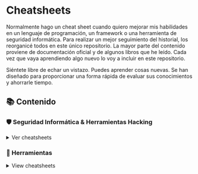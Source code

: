 # Cheatsheets

Normalmente hago un cheat sheet cuando quiero mejorar mis habilidades en un lenguaje de programación, un framework o una herramienta de seguridad informática. Para realizar un mejor seguimiento del historial, los reorganicé todos en este único repositorio. La mayor parte del contenido proviene de documentación oficial y de algunos libros que he leído. Cada vez que vaya aprendiendo algo nuevo lo voy a incluir en este repositorio.

Siéntete libre de echar un vistazo. Puedes aprender cosas nuevas. Se han diseñado para proporcionar una forma rápida de evaluar sus conocimientos y ahorrarle tiempo.

## 📚 Contenido

### 🛡️ Seguridad Informática & Herramientas Hacking

<details>
<summary>Ver cheatsheets</summary>

<details>
<summary>Recopilación de Información</summary>

- [Recon-ng](hacking/recon-ng)

#### Análisis de DNS

- [DNSEnum](hacking/dnsenum)
- [DNSRecon](hacking/dnsrecon)
- [Fierce](hacking/fierce)

#### Análisis de Ruteo

- [NetDiscover](hacking/netdiscover)

#### Análisis OSINT

- [Google Dorks](hacking/google)
- [Metagoofil](hacking/metagoofil)
- [OSRFramework](hacking/osrframework)
- [Shodan](hacking/shodan)
- [TheHarvester](hacking/theharvester)
- [URLCrazy](hacking/urlcrazy)

#### Análisis SNMP

- [OneSixtyOne](hacking/onesixtyone)
- [SNMPbulkwalk](hacking/snmpbulkwalk)
- [SNMPwalk](hacking/snmpwalk)

#### Análisis SMB

- [Enum4Linux](hacking/enum4linux)
- [Samrdump](hacking/samrdump)
- [SMBclient](hacking/smbclient)
- [SMBmap](hacking/smbmap)
- [SMBserver](hacking/smbserver)

#### Análisis SSL

- [SSLscan](hacking/sslscan)
- [SSLyze](hacking/sslyze)
- [TestSSL](hacking/testssl)

#### Capturar Tráfico de Red

- [P0f](hacking/p0f)
- [TCPdump](hacking/tcpdump)

#### Escáner de Redes

- [Masscan](hacking/masscan)
- [Naabu](hacking/naabu)
- [Nmap](hacking/nmap)
- [RustScan](hacking/rustscan)
- [Smap](hacking/smap)
- [Zmap](hacking/zmap)

#### Esteganografía

- [Steghide](hacking/steghide)

#### Herramientas para Metadatos

- [ExifLooter](hacking/exiflooter)
- [Exiftool](hacking/exiftool)

#### Identificación de Host en línea

- [ARPing](hacking/arping)
- [ARP-Scan](hacking/arp-scan)
- [Fping](hacking/fping)
- [Hping3](hacking/hping3)

#### Identificación de IDS/IPS

- [Wafw00f](hacking/wafw00f)

#### Balanceador de carga

- [lbd](hacking/lbd)

</details>

<details>
<summary>Análisis de Aplicaciones Web</summary>

#### Escáner de Vulnerabilidades Web

- [Afrog](hacking/afrog)
- [Bolt](hacking/bolt)
- [CorsMe](hacking/corsme)
- [Corsy](hacking/corsy)
- [DalFox](hacking/dalfox)
- [Nikto](hacking/nikto)
- [Nuclei](hacking/nuclei)
- [Parth](hacking/parth)
- [Skipfish](hacking/skipfish)
- [SSRFmap](hacking/ssrfmap)
- [SSTImap](hacking/sstimap)
- [Tplmap](hacking/tplmap)
- [Wapiti](hacking/wapiti)
- [XSStrike](hacking/xsstrike)
- [XXEInjector](hacking/xxeinjector)

#### Identificación de CMS & Tecnologías

- [CMSeeK](hacking/cmseek)
- [CMSmap](hacking/cmsmap)
- [DroopeScan](hacking/droopescan)
- [JoomScan](hacking/joomscan)
- [Webanalyze](hacking/webanalyze)
- [WebTech](hacking/webtech)
- [Whatweb](hacking/whatweb)
- [WPScan](hacking/wpscan)

#### Identificación de Dominios y Subdominios Web

- [Assetfinder](hacking/assetfinder)
- [DNSMap](hacking/dnsmap)
- [Knockpy](hacking/knockpy)
- [Subfinder](hacking/subfinder)
- [Sublist3r](hacking/sublist3r)

#### Identificación de Sitios Web

- [httpx](hacking/httpx)

#### Directory/Fuzzing

- [Dirb](hacking/dirb)
- [Dirsearch](hacking/dirsearch)
- [FeroxBuster](hacking/feroxbuster)
- [ffuf](hacking/ffuf)
- [Gobuster](hacking/gobuster)
- [Uniscan](hacking/uniscan)
- [URLBuster](hacking/urlbuster)
- [Wfuzz](hacking/wfuzz)

#### Idexadores Web

- [Dirhunt](hacking/dirhunt)
- [GoSpider](hacking/gospider)
- [Hakrawler](hacking/hakrawler)
- [Katana](hacking/katana)
- [Meg](hacking/meg)
- [Parsero](hacking/parsero)
- [Waybackurls](hacking/waybackurls)

#### Identificación de parámetros

- [Arjun](hacking/arjun)
- [Paramspider](hacking/paramspider)

#### Identificación de encabezados de seguridad HTTP

- [Hauditor](hacking/hauditor)
- [Humble](hacking/humble)
- [shCheck](hacking/shcheck)

#### Proxies de Aplicaciones Web

- [BurpSuite](hacking/burpsuite)

#### Clonador de sitios web

- [httrack](hacking/httrack)

#### WebDAV

- [cadaver](hacking/cadaver)
- [davtest](hacking/davtest)
- [wsgidav](hacking/wsgidav)

#### WebServers

- [raven](hacking/raven)
- [SimpleHTTPServer](hacking/simplehttpserver)
- [updog](hacking/updog)
- [wwwtree](hacking/wwwtree)

</details>

<details>
<summary>Evaluación de Bases de Datos</summary>

- [Ghauri](hacking/ghauri)
- [SQLMap](hacking/sqlmap)
- [MSSQLClient](hacking/mssqlclient)

</details>

<details>
<summary>Ataques de Contraseñas</summary>

#### Ataques con Conexión

- [Crowbar](hacking/crowbar)
- [Hydra](hacking/hydra)
- [Patator](hacking/patator)

#### Ataques sin Conexión

- [FcrackZIP](hacking/fcrackzip)
- [Hash-Buster](hacking/hash-buster)
- [Hashcat](hacking/hashcat)
- [John](hacking/john)
- [NCrack](hacking/ncrack)
- [PassDetective](hacking/passdetective)
- [PDFCrack](hacking/pdfcrack)
- [Sucrack](hacking/sucrack)

#### Generadores de Contraseñas y Diccionarios

- [CeWL](hacking/cewl)
- [Crunch](hacking/crunch)
- [CuPP](hacking/cupp)
- [pwgen](hacking/pwgen)
- [RSMangler](hacking/rsmangler)

#### Hashes Cifrar/Decifrar

- [HashID](hacking/hashid)
- [Name-That-Hash](hacking/name-that-hash)

</details>

<details>
<summary>Ataques Wireless</summary>

- [Airbase-nd](hacking/airbase-ng)
- [Aircrack-ng](hacking/aircrack-ng)
- [Airdecap-ng](hacking/airdecap-ng)
- [Aireplay-ng](hacking/aireplay-ng)
- [Airmon-ng](hacking/airmon-ng)
- [Airodump-ng](hacking/airodump-ng)
- [Airolib-ng](hacking/airolib-ng)
- [Besside-ng](hacking/besside-ng)
- [Cowpatty](hacking/cowpatty)
- [Mdk4](hacking/mdk4)
- [PacketForge-ng](hacking/packetforge-ng)
- [Pyrit](hacking/pyrit)
- [Reaver](hacking/reaver)
- [Wash](hacking/wash)

</details>

<details>
<summary>Herramientas de Explotación</summary>

- [Govenom](hacking/govenom)
- [Metasploit-Framework](hacking/metasploit)
- [Meterpreter](hacking/meterpreter)
- [Msfvenom](hacking/msfvenom)
- [Searchsploit](hacking/searchsploit)

#### Reverse Shell

- [Dbd](hacking/dbd)
- [Netcat](hacking/netcat)
- [Powercat](hacking/powercat)
- [Pwncat](hacking/pwncat)
- [Pwncat-cs](hacking/pwncat-cs)
- [Reverse-Shell](hacking/reverse-shell)
- [Rustcat](hacking/rustcat)
- [Sbd](hacking/sbd)
- [SSHuttle](hacking/sshuttle)

</details>

<details>
<summary>Sniffing, Spoofing & MiTM</summary>

- [ARPSpoof](hacking/arpspoof)
- [Macchanger](hacking/macchanger)
- [Macof](hacking/macof)
- [Responder](hacking/responder)

</details>

<details>
<summary>Post Explotación</summary>

#### Tunnel

- [Chisel](hacking/chisel)
- [Ligolo-ng](hacking/ligolo-ng)
- [Plink](hacking/plink)
- [Socat](hacking/socat)

#### Puertas Traseras para Web

- [Weevely](hacking/weevely)

</details>

<details>
<summary>Windows</summary>

- [Auditpol](hacking/auditpol)
- [Cipher](hacking/cipher)
- [Exe2Hex](hacking/exe2hex)
- [Wevtutil](hacking/wevtutil)

</details>

<details>
<summary>Active Directory</summary>

- [CrackMapExec](hacking/crackmapexec)
- [Evil-WinRM](hacking/evil-winrm)
- [Impacket-GetNPUsers](hacking/getnpusers)
- [Impacket-GetUserSPNs](hacking/getuserspns)
- [Kerbrute](hacking/kerbrute)
- [LDAPDomainDump](hacking/ldapdomaindump)
- [LDAPSearch](hacking/ldapsearch)
- [LookupSID](hacking/lookupsid)
- [Mimikatz](hacking/mimikatz)
- [NetExec](hacking/netexec)
- [ntlmrelayx](hacking/ntlmrelayx)
- [PTH-WinExe](hacking/pth-winexe)
- [RPCClient](hacking/rpcclient)
- [Rubeus](hacking/rubeus)
- [SecretsDump](hacking/secretsdump)

</details>

<details>
<summary>Mobile - Android</summary>

- [Android-Backup-Extractor](hacking/movil/abe)
- [ADB](hacking/movil/adb)
- [APKiD](hacking/movil/apkid)
- [APKTool](hacking/movil/apktool)
- [APKUrlGrep](hacking/movil/apkurlgrep)
- [Dex2Jar](hacking/movil/dex2jar)
- [Frida](hacking/movil/frida)
- [Objection](hacking/movil/objection)
- [PIDCat](hacking/movil/pidcat)
- [Smali/BakSmali](hacking/movil/smali-baksmali)

</details>

<details>
<summary>Mobile - iOS</summary>

- [idb](hacking/movil/idb)
- [ipatool](hacking/movil/ipatool)

</details>

</details>

### 🔧 Herramientas

<details>
<summary>View cheatsheets</summary>

#### Desarrollo

- [Git](tools/git)
- [HTTP-Codes](tools/http-codes)
- [Tmux](tools/tmux)
- [Vim](tools/vim)

#### Infraestructura

- [Cisco IOS](tools/cisco)
- [Puertos Comunes](tools/puertos-comunes)

#### Linux

- [cURL](tools/curl)
- [File](tools/file)
- [Grep](tools/grep)
- [Linux CLI](tools/linux-cli)
- [Nbtscan](hacking/nbtscan)
- [PDFtk](tools/pdftk)
- [ps](hacking/ps)
- [SCP](hacking/scp)
- [SSH](tools/ssh)
- [Strings](hacking/strings)
- [wget](tools/wget)

</details>